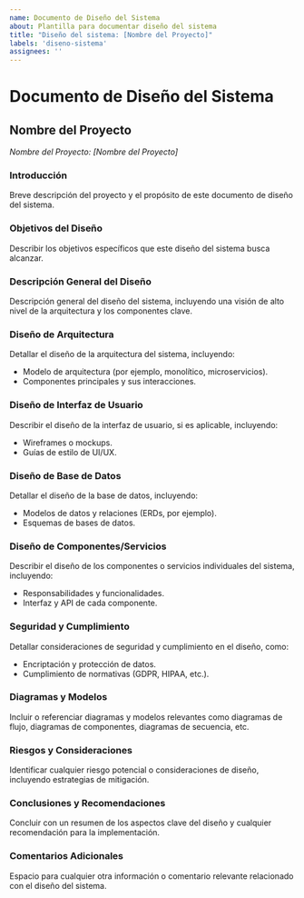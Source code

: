 ```yaml
---
name: Documento de Diseño del Sistema
about: Plantilla para documentar diseño del sistema
title: "Diseño del sistema: [Nombre del Proyecto]"
labels: 'diseno-sistema'
assignees: ''
---
```

# Documento de Diseño del Sistema

## Nombre del Proyecto
*Nombre del Proyecto: [Nombre del Proyecto]*

### Introducción
Breve descripción del proyecto y el propósito de este documento de diseño del sistema.

### Objetivos del Diseño
Describir los objetivos específicos que este diseño del sistema busca alcanzar.

### Descripción General del Diseño
Descripción general del diseño del sistema, incluyendo una visión de alto nivel de la arquitectura y los componentes clave.

### Diseño de Arquitectura
Detallar el diseño de la arquitectura del sistema, incluyendo:
- Modelo de arquitectura (por ejemplo, monolítico, microservicios).
- Componentes principales y sus interacciones.

### Diseño de Interfaz de Usuario
Describir el diseño de la interfaz de usuario, si es aplicable, incluyendo:
- Wireframes o mockups.
- Guías de estilo de UI/UX.

### Diseño de Base de Datos
Detallar el diseño de la base de datos, incluyendo:
- Modelos de datos y relaciones (ERDs, por ejemplo).
- Esquemas de bases de datos.

### Diseño de Componentes/Servicios
Describir el diseño de los componentes o servicios individuales del sistema, incluyendo:
- Responsabilidades y funcionalidades.
- Interfaz y API de cada componente.

### Seguridad y Cumplimiento
Detallar consideraciones de seguridad y cumplimiento en el diseño, como:
- Encriptación y protección de datos.
- Cumplimiento de normativas (GDPR, HIPAA, etc.).

### Diagramas y Modelos
Incluir o referenciar diagramas y modelos relevantes como diagramas de flujo, diagramas de componentes, diagramas de secuencia, etc.

### Riesgos y Consideraciones
Identificar cualquier riesgo potencial o consideraciones de diseño, incluyendo estrategias de mitigación.

### Conclusiones y Recomendaciones
Concluir con un resumen de los aspectos clave del diseño y cualquier recomendación para la implementación.

### Comentarios Adicionales
Espacio para cualquier otra información o comentario relevante relacionado con el diseño del sistema.


